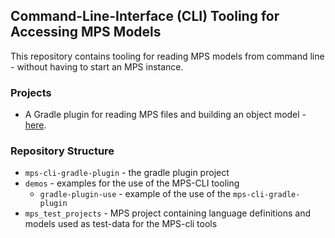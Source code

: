 
## Command-Line-Interface (CLI) Tooling for Accessing MPS Models

This repository contains tooling for reading MPS models from command line - without having to start an MPS instance.

### Projects
- A Gradle plugin for reading MPS files and building an object model - [here](mps-cli-gradle-plugin/Readme.md).


### Repository Structure
- `mps-cli-gradle-plugin` - the gradle plugin project
- `demos` - examples for the use of the MPS-CLI tooling 
  - `gradle-plugin-use` - example of the use of the `mps-cli-gradle-plugin` 
- `mps_test_projects` - MPS project containing language definitions and models used as test-data for the MPS-cli tools
